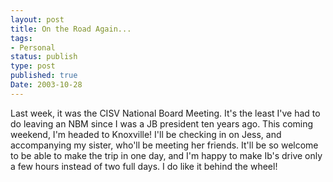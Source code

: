 ```yaml
---
layout: post
title: On the Road Again...
tags:
- Personal
status: publish
type: post
published: true
Date: 2003-10-28
---
```


Last week, it was the <span class="caps">CISV</span> National Board Meeting.  It's the least I've had to do leaving an <span class="caps">NBM</span> since I was a JB president ten years ago.  This coming weekend, I'm headed to Knoxville!  I'll be checking in on Jess, and accompanying my sister, who'll be meeting her friends.  It'll be so welcome to be able to make the trip in one day, and I'm happy to make Ib's drive only a few hours instead of two full days.  I do like it behind the wheel!
